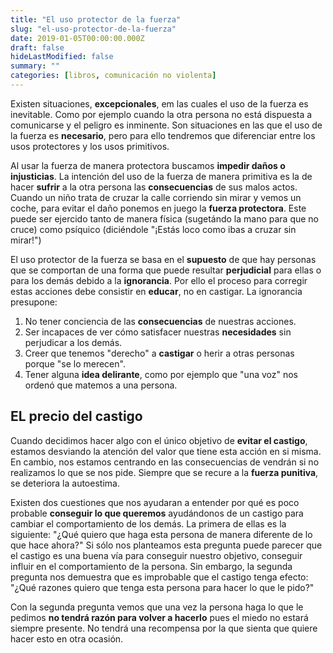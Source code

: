 ```yaml
---
title: "El uso protector de la fuerza"
slug: "el-uso-protector-de-la-fuerza"
date: 2019-01-05T00:00:00.000Z
draft: false
hideLastModified: false
summary: ""
categories: [libros, comunicación no violenta]
---
```


  Existen situaciones, __excepcionales__, em las cuales el uso de la fuerza es
  inevitable. Como por ejemplo cuando la otra persona no está dispuesta a
  comunicarse y el peligro es inminente. Son situaciones en las que el uso de la
  fuerza es __necesario__, pero para ello tendremos que diferenciar entre los
  usos protectores y los usos primitivos.

  Al usar la fuerza de manera protectora buscamos __impedir daños o
  injusticias__. La intención del uso de la fuerza de manera primitiva es la de
  hacer __sufrir__ a la otra persona las __consecuencias__ de sus malos actos.
  Cuando un niño trata de cruzar la calle corriendo sin mirar y vemos un coche,
  para evitar el daño ponemos en juego la __fuerza protectora__. Este puede ser
  ejercido tanto de manera física (sugetándo la mano para que no cruce) como
  psíquico (diciéndole "¡Estás loco como ibas a cruzar sin mirar!")

  El uso protector de la fuerza se basa en el __supuesto__ de que hay personas
  que se comportan de una forma que puede resultar __perjudicial__ para ellas o
  para los demás debido a la __ignorancia__. Por ello el proceso para corregir
  estas acciones debe consistir en __educar__, no en castigar. La ignorancia
  presupone:
1. No tener conciencia de las __consecuencias__ de nuestras acciones.
2. Ser incapaces de ver cómo satisfacer nuestras __necesidades__ sin perjudicar
a los demás.
3. Creer que tenemos "derecho" a __castigar__ o herir a otras personas porque
"se lo merecen".
4. Tener alguna __idea delirante__, como por ejemplo que "una voz" nos ordenó
que matemos a una persona.

EL precio del castigo
--------------------------------------------------------------------------------

  Cuando decidimos hacer algo con el único objetivo de __evitar el castigo__,
  estamos desviando la atención del valor que tiene esta acción en si misma. En
  cambio, nos estamos centrando en las consecuencias de vendrán si no realizamos
  lo que se nos pide. Siempre que se recure a la __fuerza punitiva__, se
  deteriora la autoestima.

  Existen dos cuestiones que nos ayudaran a entender por qué es poco probable
  __conseguir lo que queremos__ ayudándonos de un castigo para cambiar el
  comportamiento de los demás. La primera de ellas es la siguiente: "¿Qué quiero
  que haga esta persona de manera diferente de lo que hace ahora?" Si sólo nos
  planteamos esta pregunta puede parecer que el castigo es una buena vía para
  conseguir nuestro objetivo, conseguir influir en el comportamiento de la
  persona. Sin embargo, la segunda pregunta nos demuestra que es improbable que
  el castigo tenga efecto: "¿Qué razones quiero que tenga esta persona para
  hacer lo que le pido?"

  Con la segunda pregunta vemos que una vez la persona haga lo que le pedimos
  __no tendrá razón para volver a hacerlo__ pues el miedo no estará siempre
  presente. No tendrá una recompensa por la que sienta que quiere hacer esto en
  otra ocasión.

